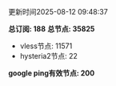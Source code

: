 更新时间2025-08-12 09:48:37

**总订阅: 188**
**总节点: 35825**
- vless节点: 11571
- hysteria2节点: 22

**google ping有效节点: 200**
